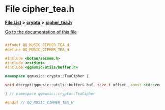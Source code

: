 

# File cipher\_tea.h

[**File List**](files.md) **>** [**crypto**](dir_544e59fdeba566aba49a0802b8225c84.md) **>** [**cipher\_tea.h**](cipher__tea_8h.md)

[Go to the documentation of this file](cipher__tea_8h.md)


```C++

#ifndef QQ_MUSIC_CIPHER_TEA_H
#define QQ_MUSIC_CIPHER_TEA_H

#include <botan/secmem.h>
#include <cstdint>
#include <qqmusic/utils/buffer.h>

namespace qqmusic::crypto::TeaCipher {

void decrypt(qqmusic::utils::buffer& buf, size_t offset, const std::vector<uint8_t>& key);

} // namespace qqmusic::crypto::TeaCipher

#endif // QQ_MUSIC_CIPHER_TEA_H
```


